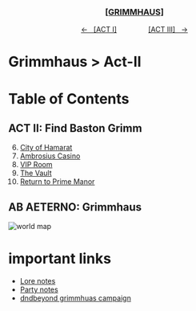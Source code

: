 <div align="center">
  <h3 align="center"><a href="https://github.com/h-griffin/dnd-notes/blob/main/grimmhaus/" >[GRIMMHAUS]</a></h3>
  <p align="center">
    <a href="https://github.com/h-griffin/dnd-notes/blob/main/grimmhaus/act-I" >&larr; &nbsp; [ACT I]</a>
    &nbsp;&nbsp;&nbsp;&nbsp;&nbsp;&nbsp;&nbsp;&nbsp;&nbsp;&nbsp;&nbsp;&nbsp;&nbsp;&nbsp;
    <a href="https://github.com/h-griffin/dnd-notes/blob/main/grimmhaus/act-III" >[ACT III] &nbsp; &rarr;</a>
  </p>
</div>

# Grimmhaus > Act-II

# Table of Contents
## ACT II: Find Baston Grimm
6. [City of Hamarat](../act-II/23-07-17.md)
7. [Ambrosius Casino](../act-II/23-07-26.md)
8. [VIP Room](../act-II/23-08-02.md)
9. [The Vault](../act-II/23-08-07.md)
10. [Return to Prime Manor](../act-II/23-08-16.md)

## AB AETERNO: Grimmhaus
![world map](../../assets/Ab_Aeterno_World_Map.png)

# important links
- [Lore notes](../lore.md)
- [Party notes](../party.md)
- [dndbeyond grimmhuas campaign](https://www.dndbeyond.com/campaigns/4131697)
